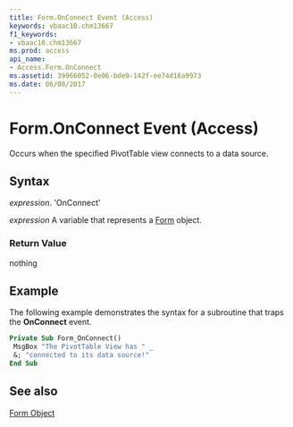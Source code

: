```yaml
---
title: Form.OnConnect Event (Access)
keywords: vbaac10.chm13667
f1_keywords:
- vbaac10.chm13667
ms.prod: access
api_name:
- Access.Form.OnConnect
ms.assetid: 39966052-0e06-bde9-142f-ee74d16a9973
ms.date: 06/08/2017
---
```



# Form.OnConnect Event (Access)

Occurs when the specified PivotTable view connects to a data source.


## Syntax

 _expression_. 'OnConnect'

 _expression_ A variable that represents a [Form](./Access.Form.md) object.


### Return Value

nothing


## Example

The following example demonstrates the syntax for a subroutine that traps the  **OnConnect** event.


```vb
Private Sub Form_OnConnect() 
 MsgBox "The PivotTable View has " _ 
 &; "connected to its data source!" 
End Sub
```


## See also


[Form Object](Access.Form.md)

